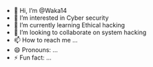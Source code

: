 - 👋 Hi, I’m @Waka14
- 👀 I’m interested in Cyber security
- 🌱 I’m currently learning Ethical hacking
- 💞️ I’m looking to collaborate on system hacking
- 📫 How to reach me ...
- 😄 Pronouns: ...
- ⚡ Fun fact: ...

<!---
Waka14/Waka14 is a ✨ special ✨ repository because its `README.md` (this file) appears on your GitHub profile.
You can click the Preview link to take a look at your changes.
--->
